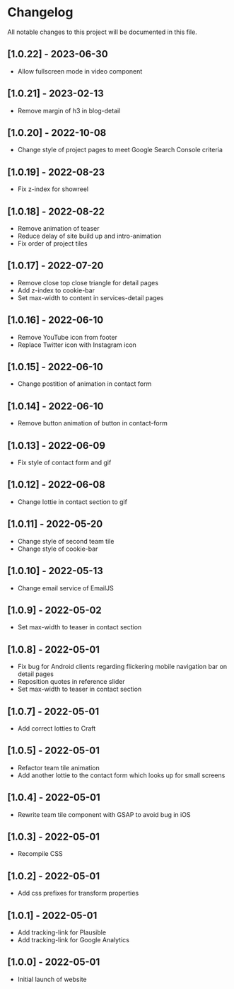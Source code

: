 # Changelog

All notable changes to this project will be documented in this file.

## [1.0.22] - 2023-06-30

- Allow fullscreen mode in video component

## [1.0.21] - 2023-02-13

- Remove margin of h3 in blog-detail

## [1.0.20] - 2022-10-08

- Change style of project pages to meet Google Search Console criteria

## [1.0.19] - 2022-08-23

- Fix z-index for showreel

## [1.0.18] - 2022-08-22

- Remove animation of teaser
- Reduce delay of site build up and intro-animation
- Fix order of project tiles

## [1.0.17] - 2022-07-20

- Remove close top close triangle for detail pages
- Add z-index to cookie-bar
- Set max-width to content in services-detail pages

## [1.0.16] - 2022-06-10

- Remove YouTube icon from footer
- Replace Twitter icon with Instagram icon

## [1.0.15] - 2022-06-10

- Change postition of animation in contact form

## [1.0.14] - 2022-06-10

- Remove button animation of button in contact-form

## [1.0.13] - 2022-06-09

- Fix style of contact form and gif

## [1.0.12] - 2022-06-08

- Change lottie in contact section to gif

## [1.0.11] - 2022-05-20

- Change style of second team tile
- Change style of cookie-bar

## [1.0.10] - 2022-05-13

- Change email service of EmailJS

## [1.0.9] - 2022-05-02

- Set max-width to teaser in contact section

## [1.0.8] - 2022-05-01

- Fix bug for Android clients regarding flickering mobile navigation bar on detail pages
- Reposition quotes in reference slider
- Set max-width to teaser in contact section

## [1.0.7] - 2022-05-01

- Add correct lotties to Craft

## [1.0.5] - 2022-05-01

- Refactor team tile animation
- Add another lottie to the contact form which looks up for small screens

## [1.0.4] - 2022-05-01

- Rewrite team tile component with GSAP to avoid bug in iOS

## [1.0.3] - 2022-05-01

- Recompile CSS

## [1.0.2] - 2022-05-01

- Add css prefixes for transform properties

## [1.0.1] - 2022-05-01

- Add tracking-link for Plausible
- Add tracking-link for Google Analytics

## [1.0.0] - 2022-05-01

- Initial launch of website
